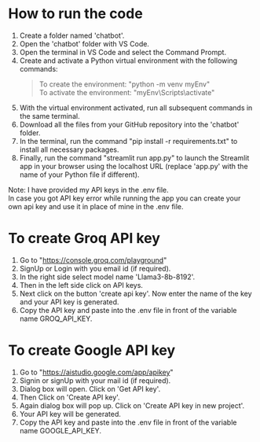 # How to run the code
1. Create a folder named 'chatbot'.
2. Open the 'chatbot' folder with VS Code.
3. Open the terminal in VS Code and select the Command Prompt.
4. Create and activate a Python virtual environment with the following commands:
   >To create the environment: "python -m venv myEnv"     
   >To activate the environment: "myEnv\Scripts\activate"
5. With the virtual environment activated, run all subsequent commands in the same terminal.
6. Download all the files from your GitHub repository into the 'chatbot' folder.
7. In the terminal, run the command "pip install -r requirements.txt" to install all necessary 
   packages.
8. Finally, run the command "streamlit run app.py" to launch the Streamlit app in your browser 
   using the localhost URL (replace 'app.py' with the name of your Python file if different).
   

Note: I have provided my API keys in the .env file.                                                                                                                                                                    
In case you got API key error while running the app you can create your own api key and use it in place of mine in the .env file.                                                                                     
# To create Groq API key    
1. Go to "https://console.groq.com/playground"
2. SignUp or Login with you email id (if required).
3. In the right side select model name 'Llama3-8b-8192'.
4. Then in the left side click on API keys.
5. Next click on the button 'create api key'. Now enter the name of the key and your API key is generated.
6. Copy the API key and paste into the .env file in front of the variable name GROQ_API_KEY.

# To create Google API key
1. Go to "https://aistudio.google.com/app/apikey"
2. Signin or signUp with your mail id (if required).
3. Dialog box will open. Click on 'Get API key'.
4. Then Click on 'Create API key'.
5. Again dialog box will pop up. Click on 'Create API key in new project'.
6. Your API key will be generated.
7. Copy the API key and paste into the .env file in front of the variable name GOOGLE_API_KEY.





